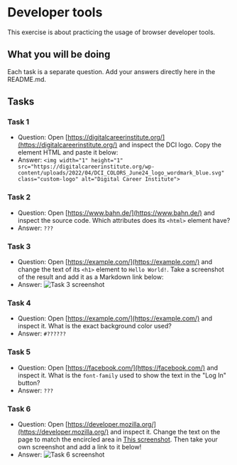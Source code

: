# Developer tools

This exercise is about practicing the usage of browser developer tools.

## What you will be doing

Each task is a separate question. Add your answers directly here in the README.md.

## Tasks

### Task 1

- Question: Open [https://digitalcareerinstitute.org/](https://digitalcareerinstitute.org/) and inspect the DCI logo. Copy the element HTML and paste it below:
- Answer: `<img width="1" height="1" src="https://digitalcareerinstitute.org/wp-content/uploads/2022/04/DCI_COLORS_June24_logo_wordmark_blue.svg" class="custom-logo" alt="Digital Career Institute">`

### Task 2

- Question: Open [https://www.bahn.de/](https://www.bahn.de/) and inspect the source code. Which attributes does its `<html>` element have?
- Answer: `???`

### Task 3

- Question: Open [https://example.com/](https://example.com/) and change the text of its `<h1>` element to `Hello World!`. Take a screenshot of the result and add it as a Markdown link below:
- Answer: ![Task 3 screenshot](screenshot.png])

### Task 4

- Question: Open [https://example.com/](https://example.com/) and inspect it. What is the exact background color used?
- Answer: `#??????`

### Task 5

- Question: Open [https://facebook.com/](https://facebook.com/) and inspect it. What is the `font-family` used to show the text in the "Log In" button?
- Answer: `???`

### Task 6

- Question: Open [https://developer.mozilla.org/](https://developer.mozilla.org/) and inspect it. Change the text on the page to match the encircled area in [This screenshot](Example.png). Then take your own screenshot and add a link to it below!
- Answer: ![Task 6 screenshot](screenshot2.png])
